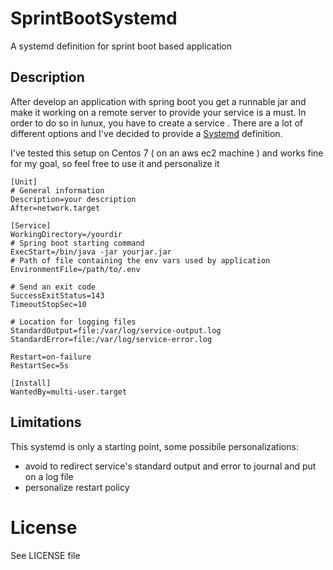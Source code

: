 # SprintBootSystemd

A systemd definition for sprint boot based application

## Description

After develop an application with spring boot you get a runnable jar and make it working on a remote server to provide your service is a must. In order to do so in lunux, you have to create a service . There are a lot of different options and I've decided to provide a [Systemd](https://en.wikipedia.org/wiki/Systemd) definition.

I've tested this setup on Centos 7 ( on an aws ec2 machine ) and works fine for my goal, so feel free to use it and personalize it


	[Unit]
	# General information
	Description=your description
	After=network.target

	[Service]
	WorkingDirectory=/yourdir
	# Spring boot starting command
	ExecStart=/bin/java -jar yourjar.jar
	# Path of file containing the env vars used by application
	EnvironmentFile=/path/to/.env
	
	# Send an exit code
	SuccessExitStatus=143
	TimeoutStopSec=10

	# Location for logging files
	StandardOutput=file:/var/log/service-output.log
	StandardError=file:/var/log/service-error.log

	Restart=on-failure
	RestartSec=5s

	[Install]
	WantedBy=multi-user.target

## Limitations

This systemd is only a starting point, some possibile personalizations:

- avoid to redirect service's standard output and error to journal and put on a log file
- personalize restart policy

# License

See LICENSE file


